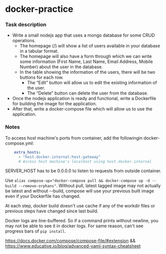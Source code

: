 # docker-practice

### Task description

- Write a small nodejs app that uses a mongo database for some CRUD operations.
  - The homepage (/) will show a list of users available in your database in a tabular format.
  - The homepage will also have a form through which we can write some information (First Name, Last Name, Email Address, Mobile Number) about the user in the database.
  - In the table showing the information of the users, there will be two buttons for each row.
    - The “Edit” button will allow us to edit the existing information of the user.
    - The “Delete” button can delete the user from the database.
- Once the nodejs application is ready and functional, write a Dockerfile for building the image for the application.
- After that, write a docker-compose file which will allow us to use the application.

### Notes

To access host machine's ports from container, add the followingin docker-compose.yml:
```yml
    extra_hosts:
      - "host.docker.internal:host-gateway"
      # Access host machine's localhost using host.docker.internal
```

SERVER_HOST has to be 0.0.0.0 to listen to requests from outside container.

Use `alias compose-up="docker-compose pull && docker-compose up -d --build --remove-orphans"`. Without pull, latest tagged image may not actually be latest and without --build, compose will use your previous built image even if your Dockerfile has changed.

At each step, docker build doesn't use cache if any of the workdir files or previous steps have changed since last build.

Docker logs are line-buffered. So if a command prints without newline, you may not be able to see it in docker logs. For same reason, can't see progress bars of `pip install`.

https://docs.docker.com/compose/compose-file/#extension && https://www.educative.io/blog/advanced-yaml-syntax-cheatsheet
